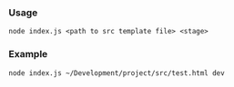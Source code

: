 ### Usage

`node index.js <path to src template file> <stage>`


### Example

`node index.js ~/Development/project/src/test.html dev`
